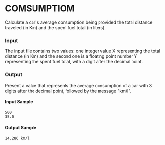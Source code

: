 # COMSUMPTIOM
Calculate a car's average consumption being provided the total distance traveled (in Km) and the spent fuel total (in liters).
### Input
The input file contains two values: one integer value X representing the total distance (in Km) and the second one is a floating point number Y  representing the spent fuel total, with a digit after the decimal point.
### Output
Present a value that represents the average consumption of a car with 3 digits after the decimal point, followed by the message "km/l".
#### Input Sample
    500  
    35.0
#### Output Sample
    14.286 km/l


